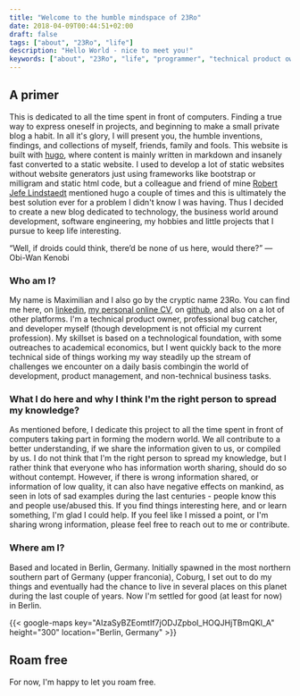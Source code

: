 ```yaml
---
title: "Welcome to the humble mindspace of 23Ro"
date: 2018-04-09T00:44:51+02:00
draft: false
tags: ["about", "23Ro", "life"]
description: "Hello World - nice to meet you!"
keywords: ["about", "23Ro", "life", "programmer", "technical product owner", "it-business", "startup", "fancy"]
---
```


## A primer
This is dedicated to all the time spent in front of computers. Finding a true way to express oneself in projects, and beginning to make a small private blog a habit. In all it's glory, I will present you, the humble inventions, findings, and collections of myself, friends, family and fools. This website is built with [hugo](https://www.gohugo.io), where content is mainly written in markdown and insanely fast converted to a static website. I used to develop a lot of static websites without website generators just using frameworks like bootstrap or milligram and static html code, but a colleague and friend of mine [Robert Jefe Lindstaedt](https://eljefedelrodeo.com/) mentioned hugo a couple of times and this is ultimately the best solution ever for a problem I didn't know I was having. Thus I decided to create a new blog dedicated to technology, the business world around development, software engineering, my hobbies and little projects that I pursue to keep life interesting.

“Well, if droids could think, there’d be none of us here, would there?” — Obi-Wan Kenobi

### Who am I?
My name is Maximilian and I also go by the cryptic name 23Ro.
You can find me here, on [linkedin](https://www.linkedin.com/in/maximilian-nebl-87219846/), [my personal online CV](http://mndev.info/cv), on [github](https://github.com/23RoMax/), and also on a lot of other platforms. I'm a technical product owner, professional bug catcher, and developer myself (though development is not official my current profession). My skillset is based on a technological foundation, with some outreaches to academical economics, but I went quickly back to the more technical side of things working my way steadily up the stream of challenges we encounter on a daily basis combingin the world of development, product management, and non-technical business tasks. 

### What I do here and why I think I'm the right person to spread my knowledge?
As mentioned before, I dedicate this project to all the time spent in front of computers taking part in forming the modern world. We all contribute to a better understanding, if we share the information given to us, or compiled by us. I do not think that I'm the right person to spread my knowledge, but I rather think that everyone who has information worth sharing, should do so without contempt. However, if there is wrong information shared, or information of low quality, it can also have negative effects on mankind, as seen in lots of sad examples during the last centuries - people know this and people use/abused this. If you find things interesting here, and or learn something, I'm glad I could help. If you feel like I missed a point, or I'm sharing wrong information, please feel free to reach out to me or contribute.

### Where am I?
Based and located in Berlin, Germany. Initially spawned in the most northern southern part of Germany (upper franconia), Coburg, I set out to do my things and eventually had the chance to live in several places on this planet during the last couple of years. Now I'm settled for good (at least for now) in Berlin.

{{< google-maps key="AIzaSyBZEomtIf7jODJZpboI_HOQJHjTBmQKl_A" height="300" location="Berlin, Germany" >}}

## Roam free
For now, I'm happy to let you roam free.



